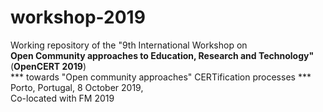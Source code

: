 # workshop-2019
Working repository of the "9th International Workshop on
<br />
<b>Open Community approaches to Education, Research and Technology"</b>
<br />
(<b>OpenCERT 2019</b>)
<br />
*** towards "Open community approaches" CERTification processes ***
<br />
Porto, Portugal, 8 October 2019,
<br />
Co-located with FM 2019
